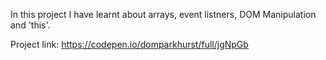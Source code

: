 In this project I have learnt about arrays, event listners, DOM Manipulation and 'this'.

Project link: https://codepen.io/domparkhurst/full/jgNpGb
